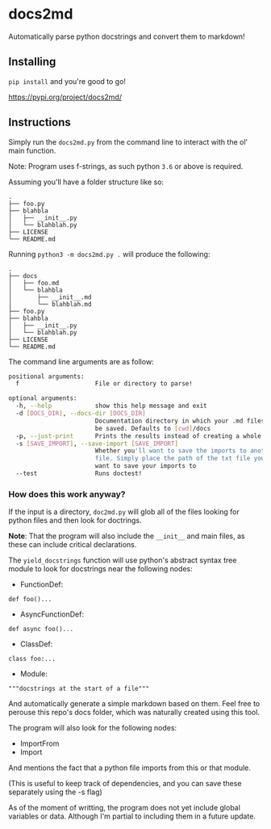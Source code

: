 # docs2md

Automatically parse python docstrings and convert them to markdown!

## Installing

`pip install` and you're good to go!

https://pypi.org/project/docs2md/

## Instructions

Simply run the `docs2md.py` from the command line to interact with the ol' main function.

Note: Program uses f-strings, as such python `3.6` or above is required.

Assuming you'll have a folder structure like so:

```
.
├── foo.py
├── blahbla
│   ├── __init__.py
│   └── blahblah.py
├── LICENSE
└── README.md
```

Running `python3 -m docs2md.py .` will produce the following:

```
.
├── docs
│   ├── foo.md
│   └── blahbla
│       ├── __init__.md
│       └── blahblah.md
├── foo.py
├── blahbla
│   ├── __init__.py
│   └── blahblah.py
├── LICENSE
└── README.md
```

The command line arguments are as follow:

```bash
positional arguments:
  f                     File or directory to parse!

optional arguments:
  -h, --help            show this help message and exit
  -d [DOCS_DIR], --docs-dir [DOCS_DIR]
                        Documentation directory in which your .md files will
                        be saved. Defaults to [cwd]/docs
  -p, --just-print      Prints the results instead of creating a whole file!
  -s [SAVE_IMPORT], --save-import [SAVE_IMPORT]
                        Whether you'll want to save the imports to another
                        file. Simply place the path of the txt file you'll
                        want to save your imports to
  --test                Runs doctest!
```

### How does this work anyway?

If the input is a directory, `doc2md.py` will glob all of the files looking for python
files and then look for doctrings.

**Note**: That the program will also include the `__init__` and main files, as these
can include critical declarations.

The `yield_docstrings` function will use python's abstract syntax tree module to look
for docstrings near the following nodes:

  * FunctionDef:

`def foo()...`

  * AsyncFunctionDef:

`def async foo()...`

  * ClassDef:

`class foo:...`

  * Module:

`"""docstrings at the start of a file"""`

And automatically generate a simple markdown based on them.
Feel free to perouse this repo's docs folder, which was
naturally created using this tool.

The program will also look for the following nodes:

  * ImportFrom
  * Import

And mentions the fact that a python file imports from this or that
module.

(This is useful to keep track of dependencies, and you can save these
separately using the -s flag)

As of the moment of writting, the program does not yet include
global variables or data. Although I'm partial to including them
in a future update.
